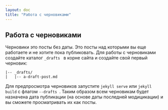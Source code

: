 ```yaml
---
layout: doc
title: "Работа с черновиками"
---
```

## Работа с черновиками

Черновики это посты без даты. Это посты над которыми вы еще работаете и не хотите пока публиковать. Для работы с черновиками создайте каталог `_drafts ` в корне сайта и создайте свой первый черновик:

```
|-- _drafts/
|   |-- a-draft-post.md
```

Для предпросмотра черновиков запустите `jekyll serve` или `jekyll build` с флагом `--drafts `. Таким образом всем черновикам будет назначена дата публикации (на основе даты последней модицикации) и вы сможете просматривать их как посты.
